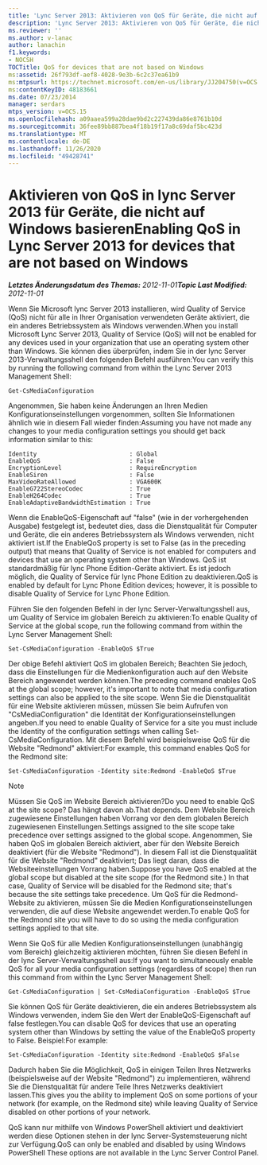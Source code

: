 ```yaml
---
title: 'Lync Server 2013: Aktivieren von QoS für Geräte, die nicht auf Windows basieren'
description: 'Lync Server 2013: Aktivieren von QoS für Geräte, die nicht auf Windows basieren.'
ms.reviewer: ''
ms.author: v-lanac
author: lanachin
f1.keywords:
- NOCSH
TOCTitle: QoS for devices that are not based on Windows
ms:assetid: 26f793df-aef8-4028-9e3b-6c2c37ea61b9
ms:mtpsurl: https://technet.microsoft.com/en-us/library/JJ204750(v=OCS.15)
ms:contentKeyID: 48183661
ms.date: 07/23/2014
manager: serdars
mtps_version: v=OCS.15
ms.openlocfilehash: a09aaea599a28dae9bd2c227439da86e8761b10d
ms.sourcegitcommit: 36fee89bb887bea4f18b19f17a8c69daf5bc423d
ms.translationtype: MT
ms.contentlocale: de-DE
ms.lasthandoff: 11/26/2020
ms.locfileid: "49428741"
---
```

# <a name="enabling-qos-in-lync-server-2013-for-devices-that-are-not-based-on-windows"></a><span data-ttu-id="f4fa1-103">Aktivieren von QoS in lync Server 2013 für Geräte, die nicht auf Windows basieren</span><span class="sxs-lookup"><span data-stu-id="f4fa1-103">Enabling QoS in Lync Server 2013 for devices that are not based on Windows</span></span>

<div data-xmlns="http://www.w3.org/1999/xhtml">

<div class="topic" data-xmlns="http://www.w3.org/1999/xhtml" data-msxsl="urn:schemas-microsoft-com:xslt" data-cs="https://msdn.microsoft.com/">

<div data-asp="https://msdn2.microsoft.com/asp">



</div>

<div id="mainSection">

<div id="mainBody"><span data-ttu-id="f4fa1-104">

<span> </span></span><span class="sxs-lookup"><span data-stu-id="f4fa1-104">

<span> </span></span></span>

<span data-ttu-id="f4fa1-105">_**Letztes Änderungsdatum des Themas:** 2012-11-01_</span><span class="sxs-lookup"><span data-stu-id="f4fa1-105">_**Topic Last Modified:** 2012-11-01_</span></span>

<span data-ttu-id="f4fa1-106">Wenn Sie Microsoft lync Server 2013 installieren, wird Quality of Service (QoS) nicht für alle in Ihrer Organisation verwendeten Geräte aktiviert, die ein anderes Betriebssystem als Windows verwenden.</span><span class="sxs-lookup"><span data-stu-id="f4fa1-106">When you install Microsoft Lync Server 2013, Quality of Service (QoS) will not be enabled for any devices used in your organization that use an operating system other than Windows.</span></span> <span data-ttu-id="f4fa1-107">Sie können dies überprüfen, indem Sie in der lync Server 2013-Verwaltungsshell den folgenden Befehl ausführen:</span><span class="sxs-lookup"><span data-stu-id="f4fa1-107">You can verify this by running the following command from within the Lync Server 2013 Management Shell:</span></span>

    Get-CsMediaConfiguration

<span data-ttu-id="f4fa1-108">Angenommen, Sie haben keine Änderungen an Ihren Medien Konfigurationseinstellungen vorgenommen, sollten Sie Informationen ähnlich wie in diesem Fall wieder finden:</span><span class="sxs-lookup"><span data-stu-id="f4fa1-108">Assuming you have not made any changes to your media configuration settings you should get back information similar to this:</span></span>

    Identity                          : Global
    EnableQoS                         : False
    EncryptionLevel                   : RequireEncryption
    EnableSiren                       : False
    MaxVideoRateAllowed               : VGA600K
    EnableG722StereoCodec             : True
    EnableH264Codec                   : True
    EnableAdaptiveBandwidthEstimation : True

<span data-ttu-id="f4fa1-109">Wenn die EnableQoS-Eigenschaft auf "false" (wie in der vorhergehenden Ausgabe) festgelegt ist, bedeutet dies, dass die Dienstqualität für Computer und Geräte, die ein anderes Betriebssystem als Windows verwenden, nicht aktiviert ist.</span><span class="sxs-lookup"><span data-stu-id="f4fa1-109">If the EnableQoS property is set to False (as in the preceding output) that means that Quality of Service is not enabled for computers and devices that use an operating system other than Windows.</span></span> <span data-ttu-id="f4fa1-110">QoS ist standardmäßig für lync Phone Edition-Geräte aktiviert. Es ist jedoch möglich, die Quality of Service für lync Phone Edition zu deaktivieren.</span><span class="sxs-lookup"><span data-stu-id="f4fa1-110">QoS is enabled by default for Lync Phone Edition devices; however, it is possible to disable Quality of Service for Lync Phone Edition.</span></span>

<span data-ttu-id="f4fa1-111">Führen Sie den folgenden Befehl in der lync Server-Verwaltungsshell aus, um Quality of Service im globalen Bereich zu aktivieren:</span><span class="sxs-lookup"><span data-stu-id="f4fa1-111">To enable Quality of Service at the global scope, run the following command from within the Lync Server Management Shell:</span></span>

    Set-CsMediaConfiguration -EnableQoS $True

<span data-ttu-id="f4fa1-112">Der obige Befehl aktiviert QoS im globalen Bereich; Beachten Sie jedoch, dass die Einstellungen für die Medienkonfiguration auch auf den Website Bereich angewendet werden können.</span><span class="sxs-lookup"><span data-stu-id="f4fa1-112">The preceding command enables QoS at the global scope; however, it's important to note that media configuration settings can also be applied to the site scope.</span></span> <span data-ttu-id="f4fa1-113">Wenn Sie die Dienstqualität für eine Website aktivieren müssen, müssen Sie beim Aufrufen von "CsMediaConfiguration" die Identität der Konfigurationseinstellungen angeben.</span><span class="sxs-lookup"><span data-stu-id="f4fa1-113">If you need to enable Quality of Service for a site you must include the Identity of the configuration settings when calling Set-CsMediaConfiguration.</span></span> <span data-ttu-id="f4fa1-114">Mit diesem Befehl wird beispielsweise QoS für die Website "Redmond" aktiviert:</span><span class="sxs-lookup"><span data-stu-id="f4fa1-114">For example, this command enables QoS for the Redmond site:</span></span>

    Set-CsMediaConfiguration -Identity site:Redmond -EnableQoS $True

<div>


> [!NOTE]  
> <span data-ttu-id="f4fa1-115">Müssen Sie QoS im Website Bereich aktivieren?</span><span class="sxs-lookup"><span data-stu-id="f4fa1-115">Do you need to enable QoS at the site scope?</span></span> <span data-ttu-id="f4fa1-116">Das hängt davon ab.</span><span class="sxs-lookup"><span data-stu-id="f4fa1-116">That depends.</span></span> <span data-ttu-id="f4fa1-117">Dem Website Bereich zugewiesene Einstellungen haben Vorrang vor den dem globalen Bereich zugewiesenen Einstellungen.</span><span class="sxs-lookup"><span data-stu-id="f4fa1-117">Settings assigned to the site scope take precedence over settings assigned to the global scope.</span></span> <span data-ttu-id="f4fa1-118">Angenommen, Sie haben QoS im globalen Bereich aktiviert, aber für den Website Bereich deaktiviert (für die Website "Redmond"). In diesem Fall ist die Dienstqualität für die Website "Redmond" deaktiviert; Das liegt daran, dass die Websiteeinstellungen Vorrang haben.</span><span class="sxs-lookup"><span data-stu-id="f4fa1-118">Suppose you have QoS enabled at the global scope but disabled at the site scope (for the Redmond site.) In that case, Quality of Service will be disabled for the Redmond site; that's because the site settings take precedence.</span></span> <span data-ttu-id="f4fa1-119">Um QoS für die Redmond-Website zu aktivieren, müssen Sie die Medien Konfigurationseinstellungen verwenden, die auf diese Website angewendet werden.</span><span class="sxs-lookup"><span data-stu-id="f4fa1-119">To enable QoS for the Redmond site you will have to do so using the media configuration settings applied to that site.</span></span>



</div>

<span data-ttu-id="f4fa1-120">Wenn Sie QoS für alle Medien Konfigurationseinstellungen (unabhängig vom Bereich) gleichzeitig aktivieren möchten, führen Sie diesen Befehl in der lync Server-Verwaltungsshell aus:</span><span class="sxs-lookup"><span data-stu-id="f4fa1-120">If you want to simultaneously enable QoS for all your media configuration settings (regardless of scope) then run this command from within the Lync Server Management Shell:</span></span>

    Get-CsMediaConfiguration | Set-CsMediaConfiguration -EnableQoS $True

<span data-ttu-id="f4fa1-121">Sie können QoS für Geräte deaktivieren, die ein anderes Betriebssystem als Windows verwenden, indem Sie den Wert der EnableQoS-Eigenschaft auf false festlegen.</span><span class="sxs-lookup"><span data-stu-id="f4fa1-121">You can disable QoS for devices that use an operating system other than Windows by setting the value of the EnableQoS property to False.</span></span> <span data-ttu-id="f4fa1-122">Beispiel:</span><span class="sxs-lookup"><span data-stu-id="f4fa1-122">For example:</span></span>

    Set-CsMediaConfiguration -Identity site:Redmond -EnableQoS $False

<span data-ttu-id="f4fa1-123">Dadurch haben Sie die Möglichkeit, QoS in einigen Teilen Ihres Netzwerks (beispielsweise auf der Website "Redmond") zu implementieren, während Sie die Dienstqualität für andere Teile Ihres Netzwerks deaktiviert lassen.</span><span class="sxs-lookup"><span data-stu-id="f4fa1-123">This gives you the ability to implement QoS on some portions of your network (for example, on the Redmond site) while leaving Quality of Service disabled on other portions of your network.</span></span>

<span data-ttu-id="f4fa1-124">QoS kann nur mithilfe von Windows PowerShell aktiviert und deaktiviert werden diese Optionen stehen in der lync Server-Systemsteuerung nicht zur Verfügung.</span><span class="sxs-lookup"><span data-stu-id="f4fa1-124">QoS can only be enabled and disabled by using Windows PowerShell These options are not available in the Lync Server Control Panel.</span></span>

<span data-ttu-id="f4fa1-125"></div>

<span> </span>

</div>

</div>

</span><span class="sxs-lookup"><span data-stu-id="f4fa1-125"></div>

<span> </span>

</div>

</div>

</span></span></div>

